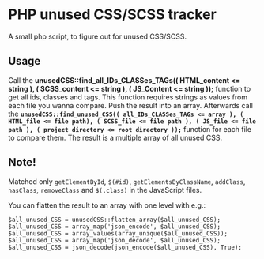 # PHP unused CSS/SCSS tracker

A small php script, to figure out for unused CSS/SCSS.

## Usage

Call the **unusedCSS::find_all_IDs_CLASSes_TAGs(( HTML_content <= string ), ( SCSS_content <= string ), ( JS_Content <= string ));** function to get all ids, classes and tags. This function requires strings as values from each file you wanna compare. Push the result into an array. Afterwards call the **`unusedCSS::find_unused_CSS(( all_IDs_CLASSes_TAGs <= array ), ( HTML_file <= file path), ( SCSS_file <= file path ), ( JS_file <= file path ), ( project_directory <= root directory ));`** function for each file to compare them. The result is a multiple array of all unused CSS.

## Note!

Matched only `getElementById`, `$(#id)`, `getElementsByClassName`, `addClass`, `hasClass`, `removeClass` and `$(.class)` in the JavaScript files.

You can flatten the result to an array with one level with e.g.:

    $all_unused_CSS = unusedCSS::flatten_array($all_unused_CSS);
    $all_unused_CSS = array_map('json_encode', $all_unused_CSS);
    $all_unused_CSS = array_values(array_unique($all_unused_CSS));
    $all_unused_CSS = array_map('json_decode', $all_unused_CSS);
    $all_unused_CSS = json_decode(json_encode($all_unused_CSS), True);
